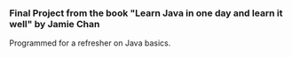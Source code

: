 ### Final Project from the book "Learn Java in one day and learn it well" by Jamie Chan

Programmed for a refresher on Java basics.